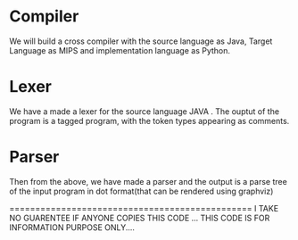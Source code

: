 Compiler
=========================

We will build a cross compiler with the source language as Java, Target Language as MIPS and implementation language as Python.

Lexer
==========================

We have a made a lexer for the source language JAVA . The ouptut of the program is a tagged program, with the token  types appearing as comments.

Parser
==========================

Then from the above, we have made a parser and the output is a parse tree of the input program in dot format(that can be rendered using graphviz)



===============================================
I TAKE NO GUARENTEE IF ANYONE COPIES THIS CODE ... THIS CODE IS FOR INFORMATION PURPOSE ONLY....

